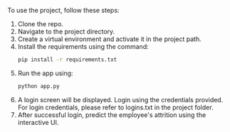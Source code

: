 
To use the project, follow these steps:

1. Clone the repo.
2. Navigate to the project directory.
3. Create a virtual environment and activate it in the project path.
4. Install the requirements using the command:
   ```bash
   pip install -r requirements.txt
5. Run the app using:
   ```bash
   python app.py
6. A login screen will be displayed. Login using the credentials provided. For login credentials, please refer to logins.txt in the project folder.
7. After successful login, predict the employee's attrition using the interactive UI.
